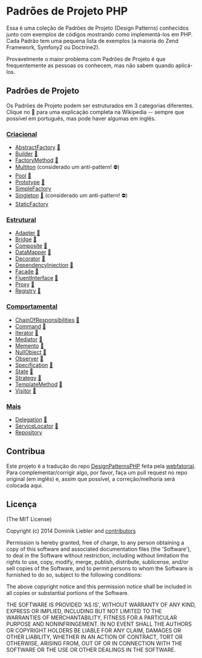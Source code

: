 # Padrões de Projeto PHP

Essa é uma coleção de Padrões de Projeto (Design Patterns) conhecidos junto com 
exemplos de códigos mostrando como implementá-los em PHP. Cada Padrão tem uma 
pequena lista de exemplos (a maioria do Zend Framework, Symfony2 ou Doctrine2).

Provavelmente o maior problema com Padrões de Projeto é que frequentemente as 
pessoas os conhecem, mas não sabem quando aplicá-los.

## Padrões de Projeto

Os Padrões de Projeto podem ser estruturados em 3 categorias diferentes. Clique 
no :notebook: para uma explicação completa na Wikipedia -- sempre que possível 
em português, mas pode haver algumas em inglês.

### [Criacional](Creational)

* [AbstractFactory](Creational/AbstractFactory) [:notebook:](http://pt.wikipedia.org/wiki/Abstract_Factory)
* [Builder](Creational/Builder) [:notebook:](http://pt.wikipedia.org/wiki/Builder)
* [FactoryMethod](Creational/FactoryMethod) [:notebook:](http://pt.wikipedia.org/wiki/Factory_Method)
* [Multiton](Creational/Multiton) (considerado um anti-pattern! :no_entry:)
* [Pool](Creational/Pool) [:notebook:](http://en.wikipedia.org/wiki/Object_pool_pattern)
* [Prototype](Creational/Prototype) [:notebook:](http://pt.wikipedia.org/wiki/Prototype)
* [SimpleFactory](Creational/SimpleFactory)
* [Singleton](Creational/Singleton) [:notebook:](http://pt.wikipedia.org/wiki/Singleton) (considerado um anti-pattern! :no_entry:)
* [StaticFactory](Creational/StaticFactory)

### [Estrutural](Structural)

* [Adapter](Structural/Adapter) [:notebook:](http://pt.wikipedia.org/wiki/Adapter)
* [Bridge](Structural/Bridge) [:notebook:](http://pt.wikipedia.org/wiki/Bridge_%28padr%C3%A3o_de_projeto_de_software%29)
* [Composite](Structural/Composite) [:notebook:](http://pt.wikipedia.org/wiki/Composite)
* [DataMapper](Structural/DataMapper) [:notebook:](http://en.wikipedia.org/wiki/Data_mapper_pattern)
* [Decorator](Structural/Decorator) [:notebook:](http://pt.wikipedia.org/wiki/Decorator)
* [DependencyInjection](Structural/DependencyInjection) [:notebook:](http://en.wikipedia.org/wiki/Dependency_injection)
* [Facade](Structural/Facade) [:notebook:](http://pt.wikipedia.org/wiki/Fa%C3%A7ade)
* [FluentInterface](Structural/FluentInterface) [:notebook:](http://en.wikipedia.org/wiki/Fluent_interface)
* [Proxy](Structural/Proxy) [:notebook:](http://pt.wikipedia.org/wiki/Proxy_%28padr%C3%B5es_de_projeto%29)
* [Registry](Structural/Registry) [:notebook:](http://en.wikipedia.org/wiki/Service_locator_pattern)

### [Comportamental](Behavioral)

* [ChainOfResponsibilities](Behavioral/ChainOfResponsibilities) [:notebook:](http://pt.wikipedia.org/wiki/Chain_of_Responsibility)
* [Command](Behavioral/Command) [:notebook:](http://pt.wikipedia.org/wiki/Command)
* [Iterator](Behavioral/Iterator) [:notebook:](http://pt.wikipedia.org/wiki/Iterator)
* [Mediator](Behavioral/Mediator) [:notebook:](http://pt.wikipedia.org/wiki/Mediator)
* [Memento](Behavioral/Memento) [:notebook:](http://pt.wikipedia.org/wiki/Memento_(inform%C3%A1tica))
* [NullObject](Behavioral/NullObject) [:notebook:](http://en.wikipedia.org/wiki/Null_Object_pattern)
* [Observer](Behavioral/Observer) [:notebook:](http://pt.wikipedia.org/wiki/Observer)
* [Specification](Behavioral/Specification) [:notebook:](http://en.wikipedia.org/wiki/Specification_pattern)
* [State](Behavioral/State) [:notebook:](http://pt.wikipedia.org/wiki/State)
* [Strategy](Behavioral/Strategy) [:notebook:](http://pt.wikipedia.org/wiki/Strategy)
* [TemplateMethod](Behavioral/TemplateMethod) [:notebook:](http://pt.wikipedia.org/wiki/Template_Method)
* [Visitor](Behavioral/Visitor) [:notebook:](http://pt.wikipedia.org/wiki/Visitor_pattern)

### [Mais](More)
* [Delegation](More/Delegation) [:notebook:](http://en.wikipedia.org/wiki/Delegation_pattern)
* [ServiceLocator](More/ServiceLocator) [:notebook:](http://en.wikipedia.org/wiki/Service_locator_pattern)
* [Repository](More/Repository)

## Contribua

Este projeto é a tradução do repo [DesignPatternsPHP](https://github.com/domnikl/DesignPatternsPHP) 
feita pela [webfatorial](http://webfatorial.com/). Para complementar/corrigir 
algo, por favor, faça um pull request no repo original (em inglês) e, assim que 
possível, a correção/melhoria será colocada aqui.

## Licença

(The MIT License)

Copyright (c) 2014 Dominik Liebler and [contributors](https://github.com/domnikl/DesignPatternsPHP/graphs/contributors)

Permission is hereby granted, free of charge, to any person obtaining
a copy of this software and associated documentation files (the
'Software'), to deal in the Software without restriction, including
without limitation the rights to use, copy, modify, merge, publish,
distribute, sublicense, and/or sell copies of the Software, and to
permit persons to whom the Software is furnished to do so, subject to
the following conditions:

The above copyright notice and this permission notice shall be
included in all copies or substantial portions of the Software.

THE SOFTWARE IS PROVIDED 'AS IS', WITHOUT WARRANTY OF ANY KIND,
EXPRESS OR IMPLIED, INCLUDING BUT NOT LIMITED TO THE WARRANTIES OF
MERCHANTABILITY, FITNESS FOR A PARTICULAR PURPOSE AND NONINFRINGEMENT.
IN NO EVENT SHALL THE AUTHORS OR COPYRIGHT HOLDERS BE LIABLE FOR ANY
CLAIM, DAMAGES OR OTHER LIABILITY, WHETHER IN AN ACTION OF CONTRACT,
TORT OR OTHERWISE, ARISING FROM, OUT OF OR IN CONNECTION WITH THE
SOFTWARE OR THE USE OR OTHER DEALINGS IN THE SOFTWARE.
